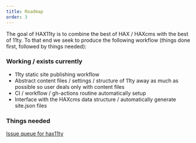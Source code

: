 ```yaml
---
title: Roadmap
order: 3
---
```

<p>The goal of HAX11ty is to combine the best of HAX / HAXcms with the best of 11ty. To that end we seek to produce the following workflow (things done first, followed by things needed):</p>
<h3>Working / exists currently</h3>
<ul>
    <li>11ty static site publishing workflow</li>
    <li>Abstract content files / settings / structure of 11ty away as much as possible so user deals only with content files</li>
    <li>CI / workflow / gh-actions routine automatically setup</li>
    <li>Interface with the HAXcms data structure / automatically generate site.json files</li>
</ul>
<h3>Things needed</h3>
<a href="https://github.com/elmsln/issues/labels/hax11ty">Issue queue for hax11ty</a>